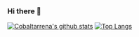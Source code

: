### Hi there 👋

[![Cobaltarrena's github stats](https://github-readme-stats.vercel.app/api?username=Cobaltarrena&show_icons=true&theme=dark)](https://github.com/anuraghazra/github-readme-stats) [![Top Langs](https://github-readme-stats.vercel.app/api/top-langs/?username=Cobaltarrena&layout=compact&theme=dark)](https://github.com/anuraghazra/github-readme-stats)

